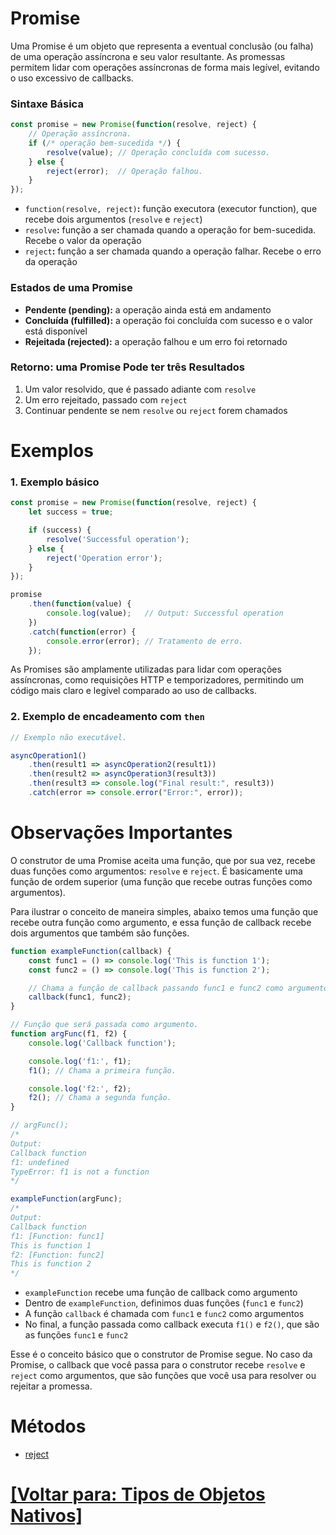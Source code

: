 # Promise

Uma Promise é um objeto que representa a eventual conclusão (ou falha) de uma operação assíncrona e seu valor resultante. As promessas permitem lidar com operações assíncronas de forma mais legível, evitando o uso excessivo de callbacks.

### Sintaxe Básica

```JavaScript
const promise = new Promise(function(resolve, reject) {
    // Operação assíncrona.
    if (/* operação bem-sucedida */) {
        resolve(value); // Operação concluída com sucesso.
    } else {
        reject(error);  // Operação falhou.
    }
});
```

- `function(resolve, reject)`**:** função executora (executor function), que recebe dois argumentos (`resolve` e `reject`)
- `resolve`**:** função a ser chamada quando a operação for bem-sucedida. Recebe o valor da operação
- `reject`**:** função a ser chamada quando a operação falhar. Recebe o erro da operação

### Estados de uma Promise

- **Pendente (pending):** a operação ainda está em andamento
- **Concluída (fulfilled):** a operação foi concluída com sucesso e o valor está disponível
- **Rejeitada (rejected):** a operação falhou e um erro foi retornado

### Retorno: uma Promise Pode ter três Resultados

1. Um valor resolvido, que é passado adiante com `resolve`
2. Um erro rejeitado, passado com `reject`
3. Continuar pendente se nem `resolve` ou `reject` forem chamados

# Exemplos

### 1. Exemplo básico

```JavaScript
const promise = new Promise(function(resolve, reject) {
    let success = true;

    if (success) {
        resolve('Successful operation');
    } else {
        reject('Operation error');
    }
});

promise
    .then(function(value) {
        console.log(value);   // Output: Successful operation
    })
    .catch(function(error) {
        console.error(error); // Tratamento de erro.
    });
```

As Promises são amplamente utilizadas para lidar com operações assíncronas, como requisições HTTP e temporizadores, permitindo um código mais claro e legível comparado ao uso de callbacks.

### 2. Exemplo de encadeamento com `then`

```JavaScript
// Exemplo não executável.

asyncOperation1()
    .then(result1 => asyncOperation2(result1))
    .then(result2 => asyncOperation3(result3))
    .then(result3 => console.log("Final result:", result3))
    .catch(error => console.error("Error:", error));
```

# Observações Importantes

O construtor de uma Promise aceita uma função, que por sua vez, recebe duas funções como argumentos: `resolve` e `reject`. É basicamente uma função de ordem superior (uma função que recebe outras funções como argumentos).

Para ilustrar o conceito de maneira simples, abaixo temos uma função que recebe outra função como argumento, e essa função de callback recebe dois argumentos que também são funções.

```JavaScript
function exampleFunction(callback) {
    const func1 = () => console.log('This is function 1');
    const func2 = () => console.log('This is function 2');

    // Chama a função de callback passando func1 e func2 como argumentos.
    callback(func1, func2);
}

// Função que será passada como argumento.
function argFunc(f1, f2) {
    console.log('Callback function');

    console.log('f1:', f1);
    f1(); // Chama a primeira função.

    console.log('f2:', f2);
    f2(); // Chama a segunda função.
}

// argFunc();
/*
Output:
Callback function
f1: undefined
TypeError: f1 is not a function
*/

exampleFunction(argFunc);
/*
Output:
Callback function
f1: [Function: func1]
This is function 1
f2: [Function: func2]
This is function 2
*/
```

- `exampleFunction` recebe uma função de callback como argumento
- Dentro de `exampleFunction`, definimos duas funções (`func1` e `func2`)
- A função `callback` é chamada com `func1` e `func2` como argumentos
- No final, a função passada como callback executa `f1()` e `f2()`, que são as funções `func1` e `func2`

Esse é o conceito básico que o construtor de Promise segue. No caso da Promise, o callback que você passa para o construtor recebe `resolve` e `reject` como argumentos, que são funções que você usa para resolver ou rejeitar a promessa.

# Métodos

- [reject](./2-reject.md)

# [[Voltar para: Tipos de Objetos Nativos]](../tipos-objetos-nativos.md)
